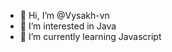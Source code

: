 - 👋 Hi, I’m @Vysakh-vn
- 👀 I’m interested in Java
- 🌱 I’m currently learning Javascript

<!---
Vysakh-vn/Vysakh-vn is a ✨ special ✨ repository because its `README.md` (this file) appears on your GitHub profile.
You can click the Preview link to take a look at your changes.
--->
